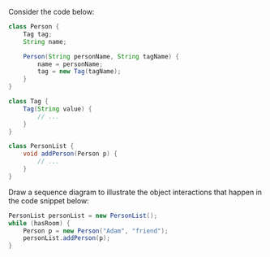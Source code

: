 <panel header="{{ icon_Q }} Draw a Sequence Diagram for the code (`PersonList`, `Person`, `Tag`)">
<question>

Consider the code below:
<div class="row">
  <div class="col-sm-7">

```java
class Person {
    Tag tag;
    String name;

    Person(String personName, String tagName) {
        name = personName;
        tag = new Tag(tagName);
    }
}
```
  </div>
  <div class="col-sm-5">

```java
class Tag {
    Tag(String value) {
        // ...
    }
}

class PersonList {
    void addPerson(Person p) {
        // ...
    }
}
```
  </div>
</div>

Draw a sequence diagram to illustrate the object interactions that happen in the code snippet below:
```java
PersonList personList = new PersonList();
while (hasRoom) {
    Person p = new Person("Adam", "friend");
    personList.addPerson(p);
}
```

</question>
</panel>
